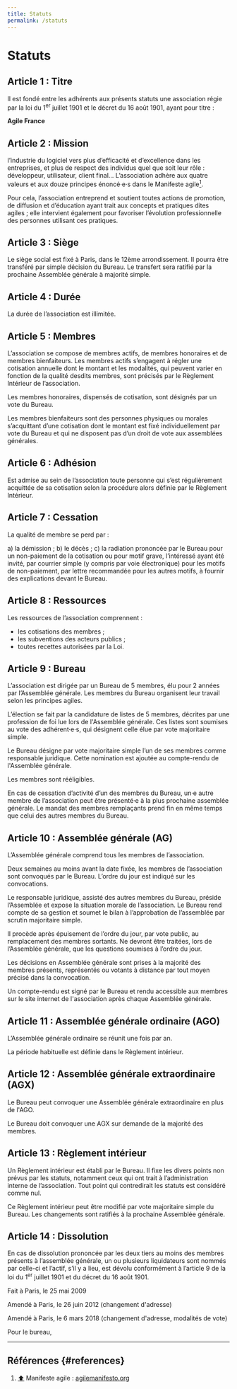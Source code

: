 ```yaml
---
title: Statuts
permalink: /statuts
---
```


# Statuts

## Article 1 : Titre

Il est fondé entre les adhérents aux présents statuts une association régie par la loi du 1<sup>er</sup> juillet 1901 et le décret du 16 août 1901, ayant pour titre :

**Agile France**

## Article 2 : Mission

l’industrie du logiciel vers plus d’efficacité et d’excellence dans les entreprises, et plus de respect des individus quel que soit leur rôle : développeur, utilisateur, client final… L’association adhère aux quatre valeurs et aux douze principes énoncé·e·s dans le Manifeste agile[<sup>1</sup>](#references).

Pour cela, l’association entreprend et soutient toutes actions de promotion, de diffusion et d’éducation ayant trait aux concepts et pratiques dites agiles ; elle intervient également pour favoriser l’évolution professionnelle des personnes utilisant ces pratiques.

## Article 3 : Siège

Le siège social est fixé à Paris, dans le 12ème arrondissement. Il pourra être transféré par simple décision du Bureau. Le transfert sera ratifié par la prochaine Assemblée générale à majorité simple.

## Article 4 : Durée

La durée de l’association est illimitée.

## Article 5 : Membres

L’association se compose de membres actifs, de membres honoraires et de membres bienfaiteurs.
Les membres actifs s’engagent à régler une cotisation annuelle dont le montant et les modalités, qui peuvent varier en fonction de la qualité desdits membres, sont précisés par le Règlement Intérieur de l’association.

Les membres honoraires, dispensés de cotisation, sont désignés par un vote du Bureau.

Les membres bienfaiteurs sont des personnes physiques ou morales s’acquittant d’une cotisation dont le montant est fixé individuellement par vote du Bureau et qui ne disposent pas d’un droit de vote aux assemblées générales.

## Article 6 : Adhésion

Est admise au sein de l’association toute personne qui s’est régulièrement acquittée de sa cotisation selon la procédure alors définie par le Règlement Intérieur.

## Article 7 : Cessation

La qualité de membre se perd par :

a) la démission ;
b) le décès ;
c) la radiation prononcée par le Bureau pour un non-paiement de la cotisation ou pour motif grave, l’intéressé ayant été invité, par courrier simple (y compris par voie électronique) pour les motifs de non-paiement, par lettre recommandée pour les autres motifs, à fournir des explications devant le Bureau.

## Article 8 : Ressources

Les ressources de l’association comprennent :

- les cotisations des membres ;
- les subventions des acteurs publics ;
- toutes recettes autorisées par la Loi.

## Article 9 : Bureau

L’association est dirigée par un Bureau de 5 membres, élu pour 2 années par l’Assemblée générale. Les membres du Bureau organisent leur travail selon les principes agiles.

L’élection se fait par la candidature de listes de 5 membres, décrites par une profession de foi lue lors de l'Assemblée générale. Ces listes sont soumises au vote des adhérent·e·s, qui désignent celle élue par vote majoritaire simple.

Le Bureau désigne par vote majoritaire simple l’un de ses membres comme responsable juridique. Cette nomination est ajoutée au compte-rendu de l'Assemblée générale.

Les membres sont rééligibles.

En cas de cessation d’activité d’un des membres du Bureau, un·e autre membre de l’association peut être présenté·e à la plus prochaine assemblée générale.
Le mandat des membres remplaçants prend fin en même temps que celui des autres membres du Bureau.


## Article 10 : Assemblée générale (AG)
L’Assemblée générale comprend tous les membres de l’association.

Deux semaines au moins avant la date fixée, les membres de l’association sont convoqués par le Bureau. L’ordre du jour est indiqué sur les convocations.

Le responsable juridique, assisté des autres membres du Bureau, préside l’Assemblée et expose la situation morale de l’association. Le Bureau rend compte de sa gestion et soumet le bilan à l’approbation de l’assemblée par scrutin majoritaire simple.

Il procède après épuisement de l’ordre du jour, par vote public, au remplacement des membres sortants.
Ne devront être traitées, lors de l’Assemblée générale, que les questions soumises à l’ordre du jour.

Les décisions en Assemblée générale sont prises à la majorité des membres présents, représentés ou votants à distance par tout moyen précisé dans la convocation.

Un compte-rendu est signé par le Bureau et rendu accessible aux membres sur le site internet de l'association après chaque Assemblée générale.

## Article 11 : Assemblée générale ordinaire (AGO)

L’Assemblée générale ordinaire se réunit une fois par an.

La période habituelle est définie dans le Règlement intérieur.

## Article 12 : Assemblée générale extraordinaire (AGX)

Le Bureau peut convoquer une Assemblée générale extraordinaire en plus de l'AGO.

Le Bureau doit convoquer une AGX sur demande de la majorité des membres.

## Article 13 : Règlement intérieur

Un Règlement intérieur est établi par le Bureau. Il fixe les divers points non prévus par les statuts, notamment ceux qui ont trait à l’administration interne de l’association. Tout point qui contredirait les statuts est considéré comme nul.

Ce Règlement intérieur peut être modifié par vote majoritaire simple du Bureau. Les changements sont ratifiés à la prochaine Assemblée générale.

## Article 14 : Dissolution

En cas de dissolution prononcée par les deux tiers au moins des membres présents à l’assemblée générale, un ou plusieurs liquidateurs sont nommés par celle-ci et l’actif, s’il y a lieu, est dévolu conformément à l’article 9 de la loi du 1<sup>er</sup> juillet 1901 et du décret du 16 août 1901.

Fait à Paris, le 25 mai 2009

Amendé à Paris, le 26 juin 2012 (changement d'adresse)

Amendé à Paris, le 6 mars 2018 (changement d'adresse, modalités de vote)

Pour le bureau,


- - - -

## Références {#references}

1. [⬆️](#article-2-mission) Manifeste agile : [agilemanifesto.org](https://agilemanifesto.org/iso/fr/manifesto.html)
